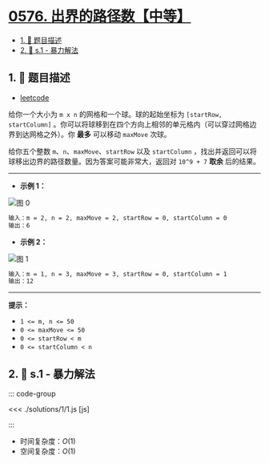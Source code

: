 # [0576. 出界的路径数【中等】](https://github.com/tnotesjs/TNotes.leetcode/tree/main/notes/0576.%20%E5%87%BA%E7%95%8C%E7%9A%84%E8%B7%AF%E5%BE%84%E6%95%B0%E3%80%90%E4%B8%AD%E7%AD%89%E3%80%91)

<!-- region:toc -->

- [1. 📝 题目描述](#1--题目描述)
- [2. 🎯 s.1 - 暴力解法](#2--s1---暴力解法)

<!-- endregion:toc -->

## 1. 📝 题目描述

- [leetcode](https://leetcode.cn/problems/out-of-boundary-paths/)

给你一个大小为 `m x n` 的网格和一个球。球的起始坐标为 `[startRow, startColumn]` 。你可以将球移到在四个方向上相邻的单元格内（可以穿过网格边界到达网格之外）。你 **最多** 可以移动 `maxMove` 次球。

给你五个整数 `m`、`n`、`maxMove`、`startRow` 以及 `startColumn` ，找出并返回可以将球移出边界的路径数量。因为答案可能非常大，返回对 `10^9 + 7` **取余** 后的结果。

---

- **示例 1：**

![图 0](https://cdn.jsdelivr.net/gh/tnotesjs/imgs@main/2025-09-12-17-37-30.png)

```txt
输入：m = 2, n = 2, maxMove = 2, startRow = 0, startColumn = 0
输出：6
```

- **示例 2：**

![图 1](https://cdn.jsdelivr.net/gh/tnotesjs/imgs@main/2025-09-12-17-37-34.png)

```txt
输入：m = 1, n = 3, maxMove = 3, startRow = 0, startColumn = 1
输出：12
```

---

**提示：**

- `1 <= m, n <= 50`
- `0 <= maxMove <= 50`
- `0 <= startRow < m`
- `0 <= startColumn < n`

## 2. 🎯 s.1 - 暴力解法

::: code-group

<<< ./solutions/1/1.js [js]

:::

- 时间复杂度：$O(1)$
- 空间复杂度：$O(1)$
